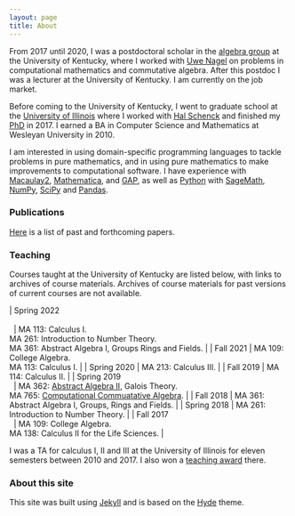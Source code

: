 ```yaml
---
layout: page
title: About
---
```


From 2017 until 2020, I was a postdoctoral scholar in the [algebra
group](https://math.as.uky.edu/algebra-and-number-theory) at the
University of Kentucky, where I worked with [Uwe
Nagel](http://www.ms.uky.edu/~uwenagel/) on problems in computational
mathematics and commutative algebra. After this postdoc I was a lecturer at the University of Kentucky. I am currently on the job market.

Before coming to the University of Kentucky, I went to graduate school
at the [University of Illinois](https://math.illinois.edu/) where I
worked with [Hal
Schenck](https://math.illinois.edu/directory/profile/schenck) and
finished my [PhD](http://hdl.handle.net/2142/97758) in 2017. I earned
a BA in Computer Science and Mathematics at Wesleyan University in
2010.

I am interested in using domain-specific programming languages to
tackle problems in pure mathematics, and in using pure mathematics to
make improvements to computational software. I have experience with
[Macaulay2](https://faculty.math.illinois.edu/Macaulay2/),
[Mathematica](https://www.wolfram.com/mathematica/), and
[GAP](https://www.gap-system.org/), as well as
[Python](python.org/) with
[SageMath](https://www.sagemath.org/), [NumPy](https://numpy.org/),
[SciPy](https://www.scipy.org/) and
[Pandas](https://pandas.pydata.org/).


### Publications

[Here]({{site.url}}/papers.html) is a list of past and
forthcoming papers.

### Teaching

Courses taught at the University of Kentucky are listed below, with
links to archives of course materials. Archives of course materials
for past versions of current courses are not available.

| Spring 2022 <br> &nbsp; <br> &nbsp; | MA 113: Calculus I. <br> MA 261: Introduction to Number Theory. <br> MA 361: Abstract Algebra I, Groups Rings and Fields.       |
| Fall 2021                           | MA 109: College Algebra.<br> MA 113: Calculus I.                                                                                |
| Spring 2020                         | MA 213: Calculus III.                                                                                                           |
| Fall 2019                           | MA 114: Calculus II.                                                                                                            |
| Spring 2019 <br> &nbsp;             | MA 362: [Abstract Algebra II](public/362.zip), Galois Theory.<br> MA 765: [Computational Commuatative Algebra](public/765.pdf). |
| Fall 2018                           | MA 361: Abstract Algebra I, Groups, Rings and Fields.                                                                           |
| Spring 2018                         | MA 261: Introduction to Number Theory.                                                                                          |
| Fall 2017 <br> &nbsp;               | MA 109: College Algebra. <br> MA 138: Calculus II for the Life Sciences.                                                        |



I was a TA for calculus I, II and III at the University of Illinois
for eleven semesters between 2010 and 2017. I also won a [teaching
award](https://conf.math.illinois.edu/GraduateProgram/department-ta-award.html)
there.

### About this site

This site was built using [Jekyll](https://jekyllrb.com/) and is based
on the [Hyde](https://hyde.getpoole.com/) theme.
